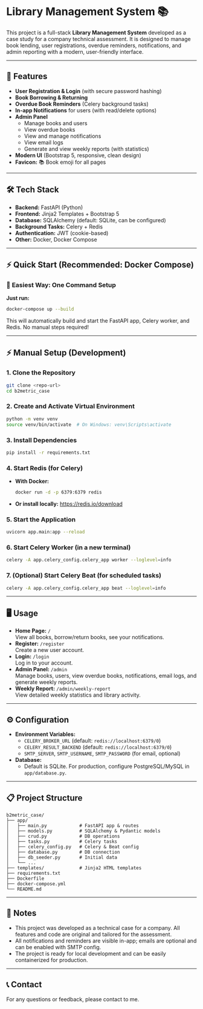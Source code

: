 # Library Management System 📚

This project is a full-stack **Library Management System** developed as a case study for a company technical assessment. It is designed to manage book lending, user registrations, overdue reminders, notifications, and admin reporting with a modern, user-friendly interface.

---

## 🚀 Features

- **User Registration & Login** (with secure password hashing)
- **Book Borrowing & Returning**
- **Overdue Book Reminders** (Celery background tasks)
- **In-app Notifications** for users (with read/delete options)
- **Admin Panel**
  - Manage books and users
  - View overdue books
  - View and manage notifications
  - View email logs
  - Generate and view weekly reports (with statistics)
- **Modern UI** (Bootstrap 5, responsive, clean design)
- **Favicon:** 📚 Book emoji for all pages

---

## 🛠️ Tech Stack

- **Backend:** FastAPI (Python)
- **Frontend:** Jinja2 Templates + Bootstrap 5
- **Database:** SQLAlchemy (default: SQLite, can be configured)
- **Background Tasks:** Celery + Redis
- **Authentication:** JWT (cookie-based)
- **Other:** Docker, Docker Compose

---

## ⚡ Quick Start (Recommended: Docker Compose)

### 🚀 **Easiest Way: One Command Setup**

 **Just run:**
 ```bash
 docker-compose up --build
 ```

This will automatically build and start the FastAPI app, Celery worker, and Redis. No manual steps required!

---

## ⚡ Manual Setup (Development)

### 1. Clone the Repository
```bash
git clone <repo-url>
cd b2metric_case
```

### 2. Create and Activate Virtual Environment
```bash
python -m venv venv
source venv/bin/activate  # On Windows: venv\Scripts\activate
```

### 3. Install Dependencies
```bash
pip install -r requirements.txt
```

### 4. Start Redis (for Celery)
- **With Docker:**
  ```bash
  docker run -d -p 6379:6379 redis
  ```
- **Or install locally:** https://redis.io/download

### 5. Start the Application
```bash
uvicorn app.main:app --reload
```

### 6. Start Celery Worker (in a new terminal)
```bash
celery -A app.celery_config.celery_app worker --loglevel=info
```

### 7. (Optional) Start Celery Beat (for scheduled tasks)
```bash
celery -A app.celery_config.celery_app beat --loglevel=info
```

---

## 🖥️ Usage

- **Home Page:** `/`  
  View all books, borrow/return books, see your notifications.
- **Register:** `/register`  
  Create a new user account.
- **Login:** `/login`  
  Log in to your account.
- **Admin Panel:** `/admin`  
  Manage books, users, view overdue books, notifications, email logs, and generate weekly reports.
- **Weekly Report:** `/admin/weekly-report`  
  View detailed weekly statistics and library activity.

---

## ⚙️ Configuration

- **Environment Variables:**
  - `CELERY_BROKER_URL` (default: `redis://localhost:6379/0`)
  - `CELERY_RESULT_BACKEND` (default: `redis://localhost:6379/0`)
  - `SMTP_SERVER`, `SMTP_USERNAME`, `SMTP_PASSWORD` (for email, optional)
- **Database:**
  - Default is SQLite. For production, configure PostgreSQL/MySQL in `app/database.py`.

---

## 📋 Project Structure

```
b2metric_case/
├── app/
│   ├── main.py            # FastAPI app & routes
│   ├── models.py          # SQLAlchemy & Pydantic models
│   ├── crud.py            # DB operations
│   ├── tasks.py           # Celery tasks
│   ├── celery_config.py   # Celery & Beat config
│   ├── database.py        # DB connection
│   ├── db_seeder.py       # Initial data
│   └── ...
├── templates/             # Jinja2 HTML templates
├── requirements.txt
├── Dockerfile
├── docker-compose.yml
└── README.md
```

---

## 📝 Notes
- This project was developed as a technical case for a company. All features and code are original and tailored for the assessment.
- All notifications and reminders are visible in-app; emails are optional and can be enabled with SMTP config.
- The project is ready for local development and can be easily containerized for production.

---

## 📞 Contact
For any questions or feedback, please contact to me. 